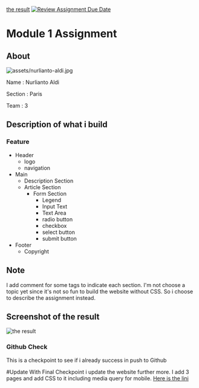 ﻿[the result]()
[![Review Assignment Due Date](https://classroom.github.com/assets/deadline-readme-button-22041afd0340ce965d47ae6ef1cefeee28c7c493a6346c4f15d667ab976d596c.svg)](https://classroom.github.com/a/f-sXtHED)

# Module 1 Assignment

## About

![assets/nurlianto-aldi.jpg](assets/nurlianto-aldi.jpg)

Name    : Nurlianto Aldi

Section : Paris

Team    : 3

## Description of what i build

### Feature
- Header
  - logo
  - navigation
- Main
  - Description Section
  - Article Section
    - Form Section
      - Legend
      - Input Text
      - Text Area
      - radio button
      - checkbox
      - select button
      - submit button
- Footer
  - Copyright
  
## Note
I add comment for some tags to indicate each section. I'm not choose a topic yet since it's not so fun to build the website without CSS. So i choose to describe the assignment instead. 

## Screenshot of the result
![the result](assets/Capture.PNG)

### Github Check

This is a checkpoint to see if i already success in push to Github

#Update With Final Checkpoint
i update the website further more. I add 3 pages and add CSS to it including media query for mobile.
[Here is the lini]([https://nurlianto-aldi.github.io/module-1-assignment-Nurlianto-Aldi/](https://revou-fsse-oct24.github.io/module-1-Nurlianto-Aldi/))
